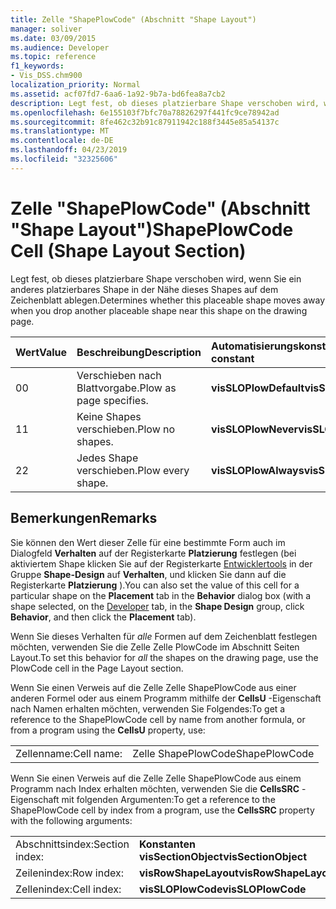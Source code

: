 ```yaml
---
title: Zelle "ShapePlowCode" (Abschnitt "Shape Layout")
manager: soliver
ms.date: 03/09/2015
ms.audience: Developer
ms.topic: reference
f1_keywords:
- Vis_DSS.chm900
localization_priority: Normal
ms.assetid: acf07fd7-6aa6-1a92-9b7a-bd6fea8a7cb2
description: Legt fest, ob dieses platzierbare Shape verschoben wird, wenn Sie ein anderes platzierbares Shape in der Nähe dieses Shapes auf dem Zeichenblatt ablegen.
ms.openlocfilehash: 6e155103f7bfc70a78826297f441fc9ce78942ad
ms.sourcegitcommit: 8fe462c32b91c87911942c188f3445e85a54137c
ms.translationtype: MT
ms.contentlocale: de-DE
ms.lasthandoff: 04/23/2019
ms.locfileid: "32325606"
---
```

# <a name="shapeplowcode-cell-shape-layout-section"></a><span data-ttu-id="60d23-103">Zelle "ShapePlowCode" (Abschnitt "Shape Layout")</span><span class="sxs-lookup"><span data-stu-id="60d23-103">ShapePlowCode Cell (Shape Layout Section)</span></span>

<span data-ttu-id="60d23-104">Legt fest, ob dieses platzierbare Shape verschoben wird, wenn Sie ein anderes platzierbares Shape in der Nähe dieses Shapes auf dem Zeichenblatt ablegen.</span><span class="sxs-lookup"><span data-stu-id="60d23-104">Determines whether this placeable shape moves away when you drop another placeable shape near this shape on the drawing page.</span></span>
  
|<span data-ttu-id="60d23-105">**Wert**</span><span class="sxs-lookup"><span data-stu-id="60d23-105">**Value**</span></span>|<span data-ttu-id="60d23-106">**Beschreibung**</span><span class="sxs-lookup"><span data-stu-id="60d23-106">**Description**</span></span>|<span data-ttu-id="60d23-107">**Automatisierungskonstante**</span><span class="sxs-lookup"><span data-stu-id="60d23-107">**Automation constant**</span></span>|
|:-----|:-----|:-----|
|<span data-ttu-id="60d23-108">0</span><span class="sxs-lookup"><span data-stu-id="60d23-108">0</span></span>  <br/> |<span data-ttu-id="60d23-109">Verschieben nach Blattvorgabe.</span><span class="sxs-lookup"><span data-stu-id="60d23-109">Plow as page specifies.</span></span>  <br/> |<span data-ttu-id="60d23-110">**visSLOPlowDefault**</span><span class="sxs-lookup"><span data-stu-id="60d23-110">**visSLOPlowDefault**</span></span> <br/> |
|<span data-ttu-id="60d23-111">1</span><span class="sxs-lookup"><span data-stu-id="60d23-111">1</span></span>  <br/> |<span data-ttu-id="60d23-112">Keine Shapes verschieben.</span><span class="sxs-lookup"><span data-stu-id="60d23-112">Plow no shapes.</span></span>  <br/> |<span data-ttu-id="60d23-113">**visSLOPlowNever**</span><span class="sxs-lookup"><span data-stu-id="60d23-113">**visSLOPlowNever**</span></span> <br/> |
|<span data-ttu-id="60d23-114">2</span><span class="sxs-lookup"><span data-stu-id="60d23-114">2</span></span>  <br/> |<span data-ttu-id="60d23-115">Jedes Shape verschieben.</span><span class="sxs-lookup"><span data-stu-id="60d23-115">Plow every shape.</span></span>  <br/> |<span data-ttu-id="60d23-116">**visSLOPlowAlways**</span><span class="sxs-lookup"><span data-stu-id="60d23-116">**visSLOPlowAlways**</span></span> <br/> |
   
## <a name="remarks"></a><span data-ttu-id="60d23-117">Bemerkungen</span><span class="sxs-lookup"><span data-stu-id="60d23-117">Remarks</span></span>

<span data-ttu-id="60d23-118">Sie können den Wert dieser Zelle für eine bestimmte Form auch im Dialogfeld **Verhalten** auf der Registerkarte **Platzierung** festlegen (bei aktiviertem Shape klicken Sie auf der Registerkarte [Entwicklertools](run-in-developer-mode-display-the-developer-tab.md) in der Gruppe **Shape-Design** auf **Verhalten**, und klicken Sie dann auf die Registerkarte **Platzierung** ).</span><span class="sxs-lookup"><span data-stu-id="60d23-118">You can also set the value of this cell for a particular shape on the **Placement** tab in the **Behavior** dialog box (with a shape selected, on the [Developer](run-in-developer-mode-display-the-developer-tab.md) tab, in the **Shape Design** group, click **Behavior**, and then click the **Placement** tab).</span></span> 
  
<span data-ttu-id="60d23-119">Wenn Sie dieses Verhalten für *alle* Formen auf dem Zeichenblatt festlegen möchten, verwenden Sie die Zelle Zelle PlowCode im Abschnitt Seiten Layout.</span><span class="sxs-lookup"><span data-stu-id="60d23-119">To set this behavior for  *all*  the shapes on the drawing page, use the PlowCode cell in the Page Layout section.</span></span> 
  
<span data-ttu-id="60d23-120">Wenn Sie einen Verweis auf die Zelle Zelle ShapePlowCode aus einer anderen Formel oder aus einem Programm mithilfe der **CellsU** -Eigenschaft nach Namen erhalten möchten, verwenden Sie Folgendes:</span><span class="sxs-lookup"><span data-stu-id="60d23-120">To get a reference to the ShapePlowCode cell by name from another formula, or from a program using the **CellsU** property, use:</span></span> 
  
|||
|:-----|:-----|
|<span data-ttu-id="60d23-121">Zellenname:</span><span class="sxs-lookup"><span data-stu-id="60d23-121">Cell name:</span></span>  <br/> |<span data-ttu-id="60d23-122">Zelle ShapePlowCode</span><span class="sxs-lookup"><span data-stu-id="60d23-122">ShapePlowCode</span></span>  <br/> |
   
<span data-ttu-id="60d23-123">Wenn Sie einen Verweis auf die Zelle Zelle ShapePlowCode aus einem Programm nach Index erhalten möchten, verwenden Sie die **CellsSRC** -Eigenschaft mit folgenden Argumenten:</span><span class="sxs-lookup"><span data-stu-id="60d23-123">To get a reference to the ShapePlowCode cell by index from a program, use the **CellsSRC** property with the following arguments:</span></span> 
  
|||
|:-----|:-----|
|<span data-ttu-id="60d23-124">Abschnittsindex:</span><span class="sxs-lookup"><span data-stu-id="60d23-124">Section index:</span></span>  <br/> |<span data-ttu-id="60d23-125">**Konstanten visSectionObject**</span><span class="sxs-lookup"><span data-stu-id="60d23-125">**visSectionObject**</span></span> <br/> |
|<span data-ttu-id="60d23-126">Zeilenindex:</span><span class="sxs-lookup"><span data-stu-id="60d23-126">Row index:</span></span>  <br/> |<span data-ttu-id="60d23-127">**visRowShapeLayout**</span><span class="sxs-lookup"><span data-stu-id="60d23-127">**visRowShapeLayout**</span></span> <br/> |
|<span data-ttu-id="60d23-128">Zellenindex:</span><span class="sxs-lookup"><span data-stu-id="60d23-128">Cell index:</span></span>  <br/> |<span data-ttu-id="60d23-129">**visSLOPlowCode**</span><span class="sxs-lookup"><span data-stu-id="60d23-129">**visSLOPlowCode**</span></span> <br/> |
   

